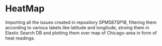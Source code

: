 # HeatMap
Importing all the issues created in repository SPM587SP18, filtering them according to various labels like latitude and longitude, stroing them in Elastic Search DB and plotting them over map of Chicago-area in form of heat readings.
